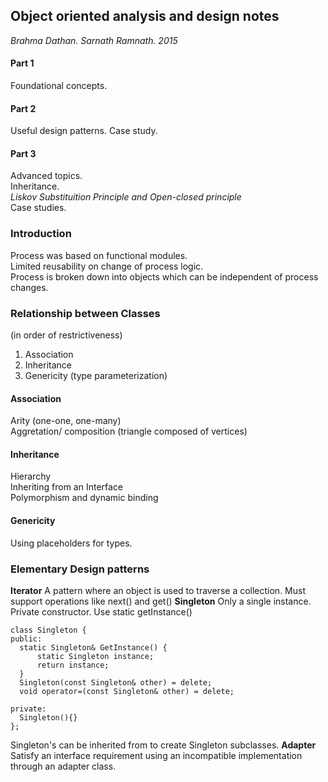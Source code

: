 ## Object oriented analysis and design notes
*Brahma Dathan. Sarnath Ramnath. 2015*

#### Part 1
Foundational concepts.
#### Part 2
Useful design patterns.
Case study.
#### Part 3
Advanced topics.\
Inheritance. \
*Liskov Substituition Principle and Open-closed principle*\
Case studies.

### Introduction
Process was based on functional modules.  
Limited reusability on change of process logic.  
Process is broken down into objects which can be independent of process changes.  

### Relationship between Classes
(in order of restrictiveness)
1. Association
2. Inheritance
3. Genericity (type parameterization)

#### Association
Arity (one-one, one-many)  
Aggretation/ composition (triangle composed of vertices)

#### Inheritance
Hierarchy\
Inheriting from an Interface\
Polymorphism and dynamic binding

#### Genericity
Using placeholders for types.


### Elementary Design patterns
**Iterator** A pattern where an object is used to traverse a collection. Must support operations like next() and get()
**Singleton** Only a single instance. Private constructor. Use static getInstance()
````
class Singleton {
public:
  static Singleton& GetInstance() {
      static Singleton instance;
      return instance;
  }
  Singleton(const Singleton& other) = delete;
  void operator=(const Singleton& other) = delete;
  
private:
  Singleton(){}
};
````
Singleton's can be inherited from to create Singleton subclasses.
**Adapter** 
Satisfy an interface requirement using an incompatible implementation through an adapter class.
